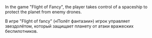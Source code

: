 In the game "Flight of Fancy", the player takes control of a spaceship to protect the planet from enemy drones.

В игре "Flight of fancy" («Полёт фантазии») игрок управляет звездолётом, который защищает планету от атаки вражеских беспилотников. 
